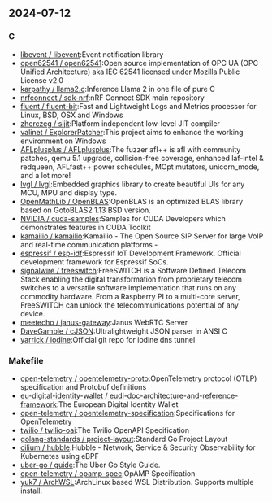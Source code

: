 ## 2024-07-12

### C

* [libevent / libevent](https://github.com/libevent/libevent):Event notification library
* [open62541 / open62541](https://github.com/open62541/open62541):Open source implementation of OPC UA (OPC Unified Architecture) aka IEC 62541 licensed under Mozilla Public License v2.0
* [karpathy / llama2.c](https://github.com/karpathy/llama2.c):Inference Llama 2 in one file of pure C
* [nrfconnect / sdk-nrf](https://github.com/nrfconnect/sdk-nrf):nRF Connect SDK main repository
* [fluent / fluent-bit](https://github.com/fluent/fluent-bit):Fast and Lightweight Logs and Metrics processor for Linux, BSD, OSX and Windows
* [zherczeg / sljit](https://github.com/zherczeg/sljit):Platform independent low-level JIT compiler
* [valinet / ExplorerPatcher](https://github.com/valinet/ExplorerPatcher):This project aims to enhance the working environment on Windows
* [AFLplusplus / AFLplusplus](https://github.com/AFLplusplus/AFLplusplus):The fuzzer afl++ is afl with community patches, qemu 5.1 upgrade, collision-free coverage, enhanced laf-intel & redqueen, AFLfast++ power schedules, MOpt mutators, unicorn_mode, and a lot more!
* [lvgl / lvgl](https://github.com/lvgl/lvgl):Embedded graphics library to create beautiful UIs for any MCU, MPU and display type.
* [OpenMathLib / OpenBLAS](https://github.com/OpenMathLib/OpenBLAS):OpenBLAS is an optimized BLAS library based on GotoBLAS2 1.13 BSD version.
* [NVIDIA / cuda-samples](https://github.com/NVIDIA/cuda-samples):Samples for CUDA Developers which demonstrates features in CUDA Toolkit
* [kamailio / kamailio](https://github.com/kamailio/kamailio):Kamailio - The Open Source SIP Server for large VoIP and real-time communication platforms -
* [espressif / esp-idf](https://github.com/espressif/esp-idf):Espressif IoT Development Framework. Official development framework for Espressif SoCs.
* [signalwire / freeswitch](https://github.com/signalwire/freeswitch):FreeSWITCH is a Software Defined Telecom Stack enabling the digital transformation from proprietary telecom switches to a versatile software implementation that runs on any commodity hardware. From a Raspberry PI to a multi-core server, FreeSWITCH can unlock the telecommunications potential of any device.
* [meetecho / janus-gateway](https://github.com/meetecho/janus-gateway):Janus WebRTC Server
* [DaveGamble / cJSON](https://github.com/DaveGamble/cJSON):Ultralightweight JSON parser in ANSI C
* [yarrick / iodine](https://github.com/yarrick/iodine):Official git repo for iodine dns tunnel

### Makefile

* [open-telemetry / opentelemetry-proto](https://github.com/open-telemetry/opentelemetry-proto):OpenTelemetry protocol (OTLP) specification and Protobuf definitions
* [eu-digital-identity-wallet / eudi-doc-architecture-and-reference-framework](https://github.com/eu-digital-identity-wallet/eudi-doc-architecture-and-reference-framework):The European Digital Identity Wallet
* [open-telemetry / opentelemetry-specification](https://github.com/open-telemetry/opentelemetry-specification):Specifications for OpenTelemetry
* [twilio / twilio-oai](https://github.com/twilio/twilio-oai):The Twilio OpenAPI Specification
* [golang-standards / project-layout](https://github.com/golang-standards/project-layout):Standard Go Project Layout
* [cilium / hubble](https://github.com/cilium/hubble):Hubble - Network, Service & Security Observability for Kubernetes using eBPF
* [uber-go / guide](https://github.com/uber-go/guide):The Uber Go Style Guide.
* [open-telemetry / opamp-spec](https://github.com/open-telemetry/opamp-spec):OpAMP Specification
* [yuk7 / ArchWSL](https://github.com/yuk7/ArchWSL):ArchLinux based WSL Distribution. Supports multiple install.
